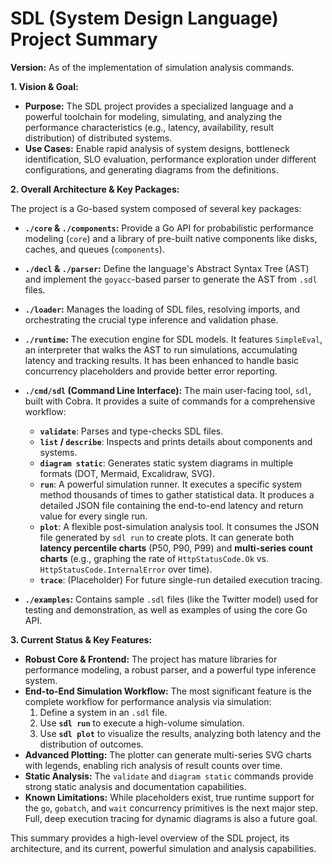 # SDL (System Design Language) Project Summary

**Version:** As of the implementation of simulation analysis commands.

**1. Vision & Goal:**

*   **Purpose:** The SDL project provides a specialized language and a powerful toolchain for modeling, simulating, and analyzing the performance characteristics (e.g., latency, availability, result distribution) of distributed systems.
*   **Use Cases:** Enable rapid analysis of system designs, bottleneck identification, SLO evaluation, performance exploration under different configurations, and generating diagrams from the definitions.

**2. Overall Architecture & Key Packages:**

The project is a Go-based system composed of several key packages:

*   **`./core` & `./components`:** Provide a Go API for probabilistic performance modeling (`core`) and a library of pre-built native components like disks, caches, and queues (`components`).
*   **`./decl` & `./parser`:** Define the language's Abstract Syntax Tree (AST) and implement the `goyacc`-based parser to generate the AST from `.sdl` files.
*   **`./loader`:** Manages the loading of SDL files, resolving imports, and orchestrating the crucial type inference and validation phase.
*   **`./runtime`:** The execution engine for SDL models. It features `SimpleEval`, an interpreter that walks the AST to run simulations, accumulating latency and tracking results. It has been enhanced to handle basic concurrency placeholders and provide better error reporting.
*   **`./cmd/sdl` (Command Line Interface):** The main user-facing tool, `sdl`, built with Cobra. It provides a suite of commands for a comprehensive workflow:
    *   **`validate`**: Parses and type-checks SDL files.
    *   **`list` / `describe`**: Inspects and prints details about components and systems.
    *   **`diagram static`**: Generates static system diagrams in multiple formats (DOT, Mermaid, Excalidraw, SVG).
    *   **`run`**: A powerful simulation runner. It executes a specific system method thousands of times to gather statistical data. It produces a detailed JSON file containing the end-to-end latency and return value for every single run.
    *   **`plot`**: A flexible post-simulation analysis tool. It consumes the JSON file generated by `sdl run` to create plots. It can generate both **latency percentile charts** (P50, P90, P99) and **multi-series count charts** (e.g., graphing the rate of `HttpStatusCode.Ok` vs. `HttpStatusCode.InternalError` over time).
    *   **`trace`**: (Placeholder) For future single-run detailed execution tracing.

*   **`./examples`:** Contains sample `.sdl` files (like the Twitter model) used for testing and demonstration, as well as examples of using the core Go API.

**3. Current Status & Key Features:**

*   **Robust Core & Frontend:** The project has mature libraries for performance modeling, a robust parser, and a powerful type inference system.
*   **End-to-End Simulation Workflow:** The most significant feature is the complete workflow for performance analysis via simulation:
    1.  Define a system in an `.sdl` file.
    2.  Use **`sdl run`** to execute a high-volume simulation.
    3.  Use **`sdl plot`** to visualize the results, analyzing both latency and the distribution of outcomes.
*   **Advanced Plotting:** The plotter can generate multi-series SVG charts with legends, enabling rich analysis of result counts over time.
*   **Static Analysis:** The `validate` and `diagram static` commands provide strong static analysis and documentation capabilities.
*   **Known Limitations:** While placeholders exist, true runtime support for the `go`, `gobatch`, and `wait` concurrency primitives is the next major step. Full, deep execution tracing for dynamic diagrams is also a future goal.

This summary provides a high-level overview of the SDL project, its architecture, and its current, powerful simulation and analysis capabilities.
